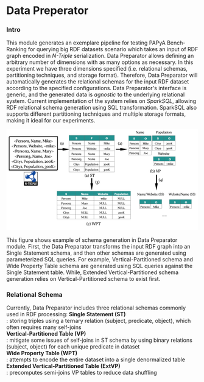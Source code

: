 # Data Preperator

### Intro
This module generates an exemplare pipeline for testing PAPyA Bench-Ranking for querying big RDF datasets scenario which takes an input of RDF graph encoded in _N-Triple_ serialization. Data Preparator allows defining an arbitrary number of dimensions with as many options as necessary. In this experiment we have three dimensions specified (i.e. relational schemas, partitioning techniques, and storage format). Therefore, Data Preparator will automatically generates the relational schemas for the input RDF dataset according to the specified configurations. Data Preparator's interface is generic, and the generated data is _agnostic_ to the underlying relational system. Current implementation of the system relies on _SparkSQL_, allowing RDF relational schema generation using SQL transformation. SparkSQL also supports different partitioning techniques and multiple storage formats, making it ideal for our experiments.

<p>
<img src="https://github.com/DataSystemsGroupUT/PAPyA/raw/main/figs/dataPreparator.png"/>
</p>

This figure shows example of schema generation in Data Preparator module. First, the Data Preparator transforms the input RDF graph into an Single Statement schema, and then other schemas are generated using parameterized SQL queries. For example, Vertical-Partitioned schema and Wide Property Table schema are generated using SQL queries against the Single Statement table. While, Extended Vertical-Partitioned schema generation relies on Vertical-Partitioned schema to exist first.

### Relational Schema
Currently, Data Preparator includes three relational schemas commonly used in RDF processing:
__Single Statement (ST)__ <br>
: storing triples using a ternary relation (subject, predicate, object), which often requires many self-joins <br>
__Vertical-Partitioned Table (VP)__ <br>
: mitigate some issues of self-joins in ST schema by using binary relations (subject, object) for each unique predicate in dataset <br>
__Wide Property Table (WPT)__ <br>
: attempts to encode the entire dataset into a single denormalized table <br>
__Extended Vertical-Partitioned Table (ExtVP)__ <br>
: precomputes semi-joins VP tables to reduce data shuffling <br>
